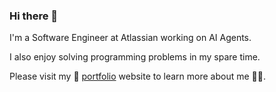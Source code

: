 ### Hi there 👋

I'm a Software Engineer at Atlassian working on AI Agents.

I also enjoy solving programming problems in my spare time.

Please visit my 🔗 [portfolio](https://mouyang2001.github.io/portfolio/) website to learn more about me 🕵️‍♂️.

<!--
**mouyang2001/mouyang2001** is a ✨ _special_ ✨ repository because its `README.md` (this file) appears on your GitHub profile.

Here are some ideas to get you started:

- 🔭 I’m currently working on ...
- 🌱 I’m currently learning ...
- 👯 I’m looking to collaborate on ...
- 🤔 I’m looking for help with ...
- 💬 Ask me about ...
- 📫 How to reach me: ...
- 😄 Pronouns: ...
- ⚡ Fun fact: ...
-->
